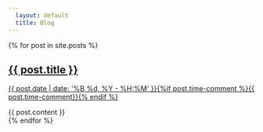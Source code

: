 ```yaml
---
  layout: default
  title: Blog
---
```

<div class="listing">
    {% for post in site.posts %}
    <post>
        <post-header class="entry-header">
            <h2 class="entry-title">
            <a href="{{ post.url | prepend: site.baseurl }}">{{ post.title }}</a>
            </h2>
            <p class="published" datetime="{{ post.date }}" pubdate="">
            <a href="{{ post.url | prepend: site.baseurl }}">{{ post.date | date: '%B %d, %Y - %H:%M' }}{%if post.time-comment %}{{ post.time-comment}}{% endif %}</a>
            </p>
        </post-header>
        <div class="entry-content">
            {{ post.content }}
        </div>
    </post>
    {% endfor %}
</div>
